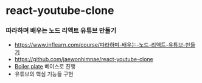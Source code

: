 # react-youtube-clone

### 따라하며 배우는 노드 리액트 유튜브 만들기
* https://www.inflearn.com/course/따라하며-배우는-노드-리액트-유튜브-만들기
* https://github.com/jaewonhimnae/react-youtube-clone
* [Boiler plate](https://github.com/newseoyun/react-auth) 베이스로 진행 
* 유튜브의 핵심 기능들 구현